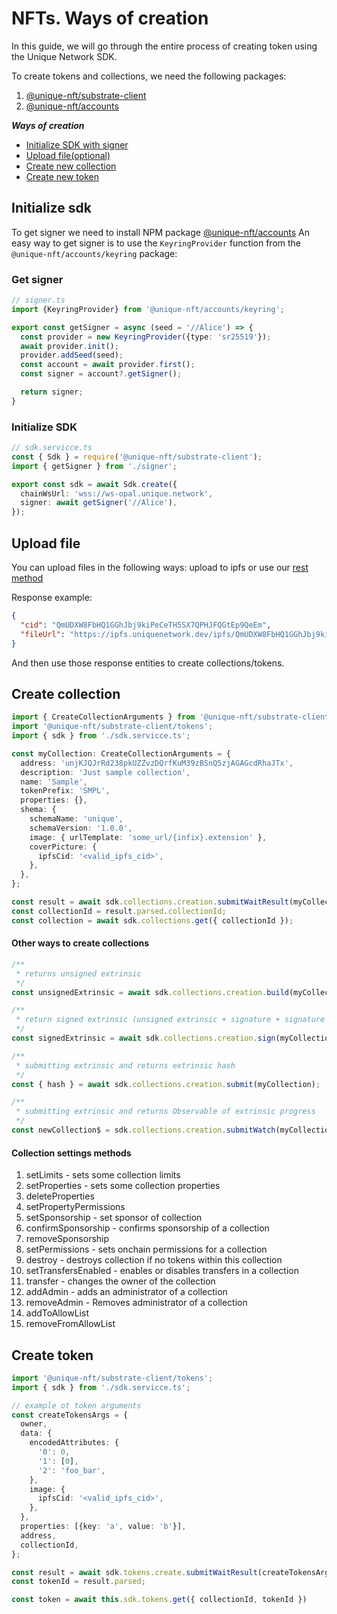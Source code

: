 # NFTs. Ways of creation

In this guide, we will go through the entire process of creating token using the Unique Network SDK.

To create tokens and collections, we need the following packages:

1) [@unique-nft/substrate-client](https://www.npmjs.com/package/@unique-nft/substrate-client)
2) [@unique-nft/accounts](https://www.npmjs.com/package/@unique-nft/accounts)


_**Ways of creation**_
- [Initialize SDK with signer](#initialize-sdk)
- [Upload file(optional)](#upload-file)
- [Create new collection](#create-collection)
- [Create new token](#create-token)

## Initialize sdk
To get signer we need to install NPM package [@unique-nft/accounts](https://www.npmjs.com/package/@unique-nft/accounts)
An easy way to get signer is to use the `KeyringProvider` function from the `@unique-nft/accounts/keyring` package:

### Get signer

```typescript
// signer.ts
import {KeyringProvider} from '@unique-nft/accounts/keyring';

export const getSigner = async (seed = '//Alice') => {
  const provider = new KeyringProvider({type: 'sr25519'});
  await provider.init();
  provider.addSeed(seed);
  const account = await provider.first();
  const signer = account?.getSigner();

  return signer;
}
```

### Initialize SDK

```typescript
// sdk.servicce.ts
const { Sdk } = require('@unique-nft/substrate-client');
import { getSigner } from './signer';

export const sdk = await Sdk.create({
  chainWsUrl: 'wss://ws-opal.unique.network',
  signer: await getSigner('//Alice'),
});
```

## Upload file

You can upload files in the following ways: upload to ipfs or use our [rest method](https://rest.opal.uniquenetwork.dev/swagger/#/ipfs/IpfsController_uploadFile)

Response example:

```json
{
  "cid": "QmUDXW8FbHQ1GGhJbj9kiPeCeTH5SX7QPHJFQGtEp9QeEm",
  "fileUrl": "https://ipfs.uniquenetwork.dev/ipfs/QmUDXW8FbHQ1GGhJbj9kiPeCeTH5SX7QPHJFQGtEp9QeEm"
}
```

And then use those response entities to create collections/tokens.

## Create collection

```typescript
import { CreateCollectionArguments } from '@unique-nft/substrate-client/types';
import '@unique-nft/substrate-client/tokens';
import { sdk } from './sdk.servicce.ts';

const myCollection: CreateCollectionArguments = {
  address: 'unjKJQJrRd238pkUZZvzDQrfKuM39zBSnQ5zjAGAGcdRhaJTx',
  description: 'Just sample collection',
  name: 'Sample',
  tokenPrefix: 'SMPL',
  properties: {},
  shema: {
    schemaName: 'unique',
    schemaVersion: '1.0.0',
    image: { urlTemplate: 'some_url/{infix}.extension' },
    coverPicture: {
      ipfsCid: '<valid_ipfs_cid>',
    },
  },
};

const result = await sdk.collections.creation.submitWaitResult(myCollection);
const collectionId = result.parsed.collectionId;
const collection = await sdk.collections.get({ collectionId });
```

#### Other ways to create collections
```typescript
/**
 * returns unsigned extrinsic
 */
const unsignedExtrinsic = await sdk.collections.creation.build(myCollection);

/**
 * return signed extrinsic (unsigned extrinsic + signature + signature type)
 */
const signedExtrinsic = await sdk.collections.creation.sign(myCollection);

/**
 * submitting extrinsic and returns extrinsic hash
 */
const { hash } = await sdk.collections.creation.submit(myCollection);

/**
 * submitting extrinsic and returns Observable of extrinsic progress
 */
const newCollection$ = sdk.collections.creation.submitWatch(myCollection);
```

#### Collection settings methods

1) setLimits - sets some collection limits
2) setProperties - sets some collection properties
3) deleteProperties
4) setPropertyPermissions
5) setSponsorship - set sponsor of collection
6) confirmSponsorship - confirms sponsorship of a collection
7) removeSponsorship
8) setPermissions - sets onchain permissions for a collection
9) destroy - destroys collection if no tokens within this collection
10) setTransfersEnabled - enables or disables transfers in a collection
11) transfer - сhanges the owner of the collection
12) addAdmin - adds an administrator of a collection
13) removeAdmin - Removes administrator of a collection
14) addToAllowList
15) removeFromAllowList

## Create token

```typescript
import '@unique-nft/substrate-client/tokens';
import { sdk } from './sdk.servicce.ts';

// example ot token arguments
const createTokensArgs = {
  owner,
  data: {
    encodedAttributes: {
      '0': 0,
      '1': [0],
      '2': 'foo_bar',
    },
    image: {
      ipfsCid: '<valid_ipfs_cid>',
    },
  },
  properties: [{key: 'a', value: 'b'}],
  address,
  collectionId,
};

const result = await sdk.tokens.create.submitWaitResult(createTokensArgs);
const tokenId = result.parsed;

const token = await this.sdk.tokens.get({ collectionId, tokenId })
```
